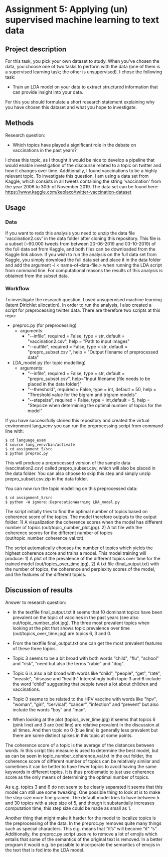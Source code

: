 
# Assignment 5: Applying (un) supervised machine learning to text data

## Project description 

For this task, you pick your own dataset to study. When you've chosen the data, you choose one of two tasks to perform with the data (one of them is a supervised learning task; the other is unsupervised). I chose the following task: 

* Train an LDA model on your data to extract structured information that can provide insight into your data.

For this you should formulate a short research statement explaining why you have chosen this dataset and what you hope to investigate. 


## Methods
Research question:

* Which topics have played a significant role in the debate on vaccinations in the past years?

I chose this topic, as I thought it would be nice to develop a pipeline that would enable investigation of the discourse related to a topic on twitter and how it changes over time. Additionally, I found vaccinations to be a highly relevant topic. To investigate this question, I am using a data set from Kaggle, which consists in all tweets containing the string 'vaccination' from the year 2006 to 30th of November 2019. The data set can be found here: https://www.kaggle.com/keplaxo/twitter-vaccination-dataset

## Usage
### Data
If you want to redo this analysis you need to unzip the data file 'vaccination2.csv' in the data folder after cloning this repository. This file is a subset (~90.000 tweets from between 20-06-2019 and 03-10-2019) of the full data set from Kaggle, and both files can be downloaded from the Kaggle link above. If you wish to run the analysis on the full data set from Kaggle, you simply download the full data set and place it in the data folder and add the argument -i < name-of-data-file.> when running the LDA script from command line. For computational reasons the results of this analysis is obtained from the subset data. 

### Workflow
To investigate the research question, I used unsupervised machine learning (latent Dirichlet allocation). In order to run the analysis, I also created a script for preprocessing twitter data.
There are therefore two scripts at this repo:
* preproc.py (for preprocessing)
    * arguments:
        *  "--infile", required = False, type = str, default = "vaccination2.csv", help = "Path to input images"
        *  "--outfile", required = False, type = str, default = "prepro_subset.csv ", help = "Output filename of preprocessed data"
* LDA_model.py (for topic modelling)
    * arguments:
        * "--infile", required = False, type = str, default  = "prepro_subset.csv", help="Input filename (file needs to be placed in the data folder)"
        * "--threshold", required = False, type = int, default  = 50, help = "Threshold value for the bigram and trigram models"
        * "--stepsize", required = False, type = int,default  = 5, help = "Stepsize when determining the optimal number of topics for the model"

If you have successfully cloned this repository and created the virtual environment lang_venv you can run the preprocessing script from command line with:

```
$ cd language_exam
$ source lang_venv/bin/activate
$ cd assignment_5/src
$ python preproc.py

```
This will produce a preprocessed version of the sample data (vaccination2.csv) called prepro_subset.csv, which will also be placed in the data folder. You can also choose to skip this step and simply unzip prepro_subset.csv.zip in the data folder. 

You can now run the topic modelling on this preprocessed data:

```
$ cd assignment_5/src
$ python -W ignore::DeprecationWarning LDA_model.py
```

The script initially tries to find the optimal number of topics based on coherence score of the topics. The model therefore outputs to the output folder: 1) A visualization the coherence scores when the model has different number of topics (out/topic_number_plot.jpg). 2) A txt file with the coherence scores for the different number of topics (out/topic_number_coherence_val.txt).

The script automatically chooses the number of topics which yields the highest coherence score and trains a model. This model training will produce: 1) A plot of the prevalence of the different topics over time for the trained model (out/topics_over_time.jpg). 2) A txt file (final_output.txt) with the number of topics, the coherence and perplexity scores of the model, and the features of the different topics.


## Discussion of results
Answer to research question:
* In the textfile final_output.txt it seems that 10 dominant topics have been prevalent on the topic of vaccines in the past years (see also out/topic_number_plot.jpg). The three most prevalent topics when looking at the plot that shows topic prevalence over time (out/topics_over_time.jpg) are topics 6, 3 and 0.
* From the textfile final_output.txt one can get the most prevalent features of these three topics.
* Topic 3 seems to be a bit broad with both words “child", "flu", "school" and “risk”, “need but also the terms “rabie” and "dog".
* Topic 6 is also a bit broad with words like “child", "people", “get", “rate", “measle", "disease and “health" 
Interestingly both topic 3 and 6 include the word “child” suggesting that people tweet a lot about children and vaccinations.  
* Topic 0 seems to be related to the HPV vaccine with words like "hpv", "woman", "girl", “cervical”, “cancer”, "infection" and “prevent" but also include the words “boy” and “man”.

* When looking at the plot (topics_over_time.jpg) it seems that topics 6 (pink line) and 3 are (red line) are relative prevalent in the discussion at all times. And then topic no 0 (blue line) is generally less prevalent but there are some distinct spikes in this topic at some points.

The coherence score of a topic is the average of the distances between words. In this script this measure is used to determine the best model, but as can be seen in topic_number_coherence_val.txt
in the out folder, the coherence score of different number of topics can be relatively similar and sometimes it can be better to have fewer topics to avoid having the same keywords in different topics. It is thus problematic to just use coherence score as the only means of determining the optimal number of topics. 

As e.g. topics 3 and 6 do not seem to be clearly separated it seems that this model can still use some tweaking. One possible thing to look at is to make the step size more fine grained. The default model tries to have between 5 and 30 topics with a step size of 5, and though it substantially increases computation time, this step size could be made as small as 1. 

Another thing that might make it harder for the model to localize topics is the preprocessing of the data. In the preproc.py removes quite many things such as special characters. This e.g. means that “it’s” will become “it”  “s”. Additionally, the preproc.py script uses re to remove a lot of emojis which entails that some of the semantics of the original text is removed. In a better program it would e.g. be possible to incorporate the semantics of emojis in the text that is fed into the LDA model.  


